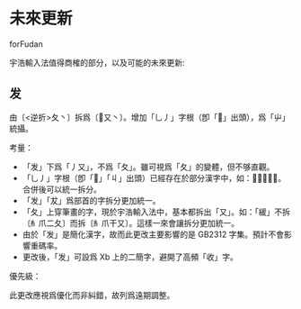 # 未來更新

forFudan

宇浩輸入法值得商榷的部分，以及可能的未來更新:

## 发

由〔<逆折>夂丶〕拆爲〔𠂈又丶〕。增加「⺃丿」字根（卽「𠂈」出頭），爲「屮」統攝。

考量：

- 「发」下爲「丿又」，不爲「夂」。雖可視爲「夂」的變體，但不够直觀。
- 「⺃丿」字根（卽「𠂈」「丩」出頭）已經存在於部分漢字中，如：𠈷𦭺𩑿𦱠𠬞。合併後可以統一拆分。
- 「发」「犮」爲部首的字拆分更加統一。
- 「夂」上穿筆畫的字，現於宇浩輸入法中，基本都拆出「又」。如：「緩」不拆〔糹爪二夂〕而拆〔糹爪干又〕。這樣一來會讓拆分更加統一。
- 由於「发」是簡化漢字，故而此更改主要影響的是 GB2312 字集。預計不會影響重碼率。
- 更改後，「发」可設爲 Xb 上的二簡字，避開了高頻「收」字。

優先級：

此更改應視爲優化而非糾錯，故列爲遠期調整。
